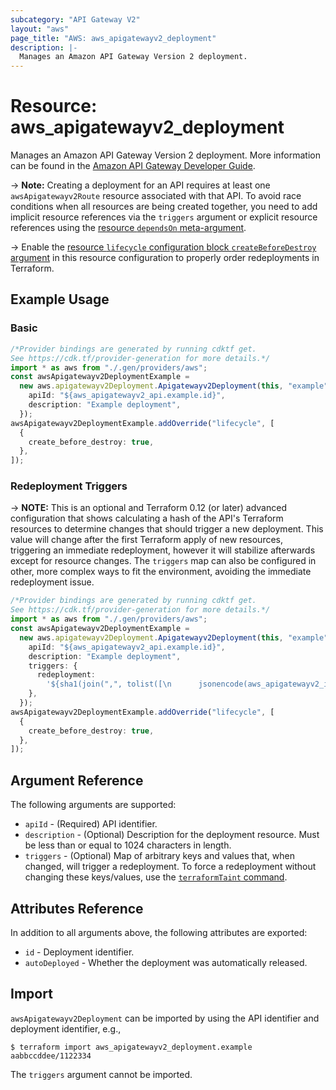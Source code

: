 ```yaml
---
subcategory: "API Gateway V2"
layout: "aws"
page_title: "AWS: aws_apigatewayv2_deployment"
description: |-
  Manages an Amazon API Gateway Version 2 deployment.
---
```


# Resource: aws\_apigatewayv2\_deployment

Manages an Amazon API Gateway Version 2 deployment.
More information can be found in the [Amazon API Gateway Developer Guide](https://docs.aws.amazon.com/apigateway/latest/developerguide/apigateway-websocket-api.html).

\-> **Note:** Creating a deployment for an API requires at least one `awsApigatewayv2Route` resource associated with that API. To avoid race conditions when all resources are being created together, you need to add implicit resource references via the `triggers` argument or explicit resource references using the [resource `dependsOn` meta-argument](https://www.terraform.io/docs/configuration/meta-arguments/depends_on.html).

\-> Enable the [resource `lifecycle` configuration block `createBeforeDestroy` argument](https://www.terraform.io/language/meta-arguments/lifecycle#create_before_destroy) in this resource configuration to properly order redeployments in Terraform.

## Example Usage

### Basic

```typescript
/*Provider bindings are generated by running cdktf get.
See https://cdk.tf/provider-generation for more details.*/
import * as aws from "./.gen/providers/aws";
const awsApigatewayv2DeploymentExample =
  new aws.apigatewayv2Deployment.Apigatewayv2Deployment(this, "example", {
    apiId: "${aws_apigatewayv2_api.example.id}",
    description: "Example deployment",
  });
awsApigatewayv2DeploymentExample.addOverride("lifecycle", [
  {
    create_before_destroy: true,
  },
]);

```

### Redeployment Triggers

\-> **NOTE:** This is an optional and Terraform 0.12 (or later) advanced configuration that shows calculating a hash of the API's Terraform resources to determine changes that should trigger a new deployment. This value will change after the first Terraform apply of new resources, triggering an immediate redeployment, however it will stabilize afterwards except for resource changes. The `triggers` map can also be configured in other, more complex ways to fit the environment, avoiding the immediate redeployment issue.

```typescript
/*Provider bindings are generated by running cdktf get.
See https://cdk.tf/provider-generation for more details.*/
import * as aws from "./.gen/providers/aws";
const awsApigatewayv2DeploymentExample =
  new aws.apigatewayv2Deployment.Apigatewayv2Deployment(this, "example", {
    apiId: "${aws_apigatewayv2_api.example.id}",
    description: "Example deployment",
    triggers: {
      redeployment:
        '${sha1(join(",", tolist([\n      jsonencode(aws_apigatewayv2_integration.example),\n      jsonencode(aws_apigatewayv2_route.example),\n    ])))}',
    },
  });
awsApigatewayv2DeploymentExample.addOverride("lifecycle", [
  {
    create_before_destroy: true,
  },
]);

```

## Argument Reference

The following arguments are supported:

* `apiId` - (Required) API identifier.
* `description` - (Optional) Description for the deployment resource. Must be less than or equal to 1024 characters in length.
* `triggers` - (Optional) Map of arbitrary keys and values that, when changed, will trigger a redeployment. To force a redeployment without changing these keys/values, use the [`terraformTaint` command](https://www.terraform.io/docs/commands/taint.html).

## Attributes Reference

In addition to all arguments above, the following attributes are exported:

* `id` - Deployment identifier.
* `autoDeployed` - Whether the deployment was automatically released.

## Import

`awsApigatewayv2Deployment` can be imported by using the API identifier and deployment identifier, e.g.,

```console
$ terraform import aws_apigatewayv2_deployment.example aabbccddee/1122334
```

The `triggers` argument cannot be imported.

